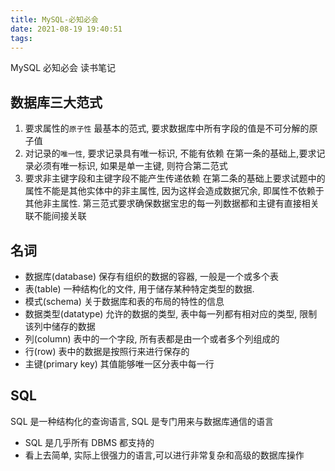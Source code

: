 ```yaml
---
title: MySQL-必知必会
date: 2021-08-19 19:40:51
tags:
---
```


MySQL 必知必会 读书笔记

<!-- more -->

## 数据库三大范式

1. 要求属性的`原子性`
   最基本的范式, 要求数据库中所有字段的值是不可分解的原子值
2. 对记录的`唯一性`, 要求记录具有唯一标识, 不能有依赖
   在第一条的基础上,要求记录必须有唯一标识, 如果是单一主键, 则符合第二范式
3. 要求非主键字段和主键字段不能产生传递依赖
   在第二条的基础上要求试题中的属性不能是其他实体中的非主属性, 因为这样会造成数据冗余, 即属性不依赖于其他非主属性. 第三范式要求确保数据宝忠的每一列数据都和主键有直接相关联不能间接关联

## 名词

- 数据库(database) 保存有组织的数据的容器, 一般是一个或多个表
- 表(table) 一种结构化的文件, 用于储存某种特定类型的数据.
- 模式(schema) 关于数据库和表的布局的特性的信息
- 数据类型(datatype) 允许的数据的类型, 表中每一列都有相对应的类型, 限制该列中储存的数据
- 列(column) 表中的一个字段, 所有表都是由一个或者多个列组成的
- 行(row) 表中的数据是按照行来进行保存的
- 主键(primary key) 其值能够唯一区分表中每一行

## SQL

SQL 是一种结构化的查询语言, SQL 是专门用来与数据库通信的语言

- SQL 是几乎所有 DBMS 都支持的
- 看上去简单, 实际上很强力的语言,可以进行非常复杂和高级的数据库操作


